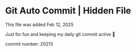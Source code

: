 # Git Auto Commit | Hidden File

This file was added Feb 12, 2025

Just for fun and keeping my daily git commit active 🤪

commit number: 20213
